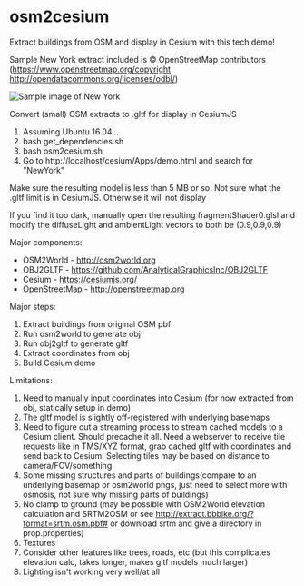 # osm2cesium

Extract buildings from OSM and display in Cesium with this tech demo!

Sample New York extract included is © OpenStreetMap contributors (https://www.openstreetmap.org/copyright http://opendatacommons.org/licenses/odbl/)

![Sample image of New York](https://raw.githubusercontent.com/stirringhalo/osm2cesium/master/screenshot.png)

Convert (small) OSM extracts to .gltf for display in CesiumJS

1. Assuming Ubuntu 16.04...
2. bash get_dependencies.sh
3. bash osm2cesium.sh
4. Go to http://localhost/cesium/Apps/demo.html and search for "NewYork"

Make sure the resulting model is less than 5 MB or so. Not sure what the .gltf limit is in CesiumJS. Otherwise it will not display

If you find it too dark, manually open the resulting fragmentShader0.glsl and modify the diffuseLight and ambientLight vectors to both be (0.9,0.9,0.9)

Major components:

* OSM2World - http://osm2world.org
* OBJ2GLTF - https://github.com/AnalyticalGraphicsInc/OBJ2GLTF
* Cesium - https://cesiumjs.org/
* OpenStreetMap - http://openstreetmap.org

Major steps:
1. Extract buildings from original OSM pbf
2. Run osm2world to generate obj
3. Run obj2gltf to generate gltf
4. Extract coordinates from obj
5. Build Cesium demo

Limitations:

1. Need to manually input coordinates into Cesium (for now extracted from obj, statically setup in demo)
2. The gltf model is slightly off-registered with underlying basemaps
3. Need to figure out a streaming process to stream cached models to a Cesium client. Should precache it all. Need a webserver to receive tile requests like in TMS/XYZ format, grab cached gltf with coordinates and send back to Cesium. Selecting tiles may be based on distance to camera/FOV/something
4. Some missing structures and parts of buildings(compare to an underlying basemap or osm2world pngs, just need to select more with osmosis, not sure why missing parts of buildings)
5. No clamp to ground (may be possible with OSM2World elevation calculation and SRTM2OSM or see http://extract.bbbike.org/?format=srtm.osm.pbf# or download srtm and give a directory in prop.properties)
6. Textures
7. Consider other features like trees, roads, etc (but this complicates elevation calc, takes longer, makes gltf models much larger)
8. Lighting isn't working very well/at all
